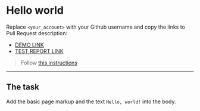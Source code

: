 # Hello world
Replace `<your_account>` with your Github username and copy the links to Pull Request description:
- [DEMO LINK](https://Viktor535x.github.io/layout_hello-world/)
- [TEST REPORT LINK](https://Viktor535x.github.io/layout_hello-world/report/html_report/)

> Follow [this instructions](https://mate-academy.github.io/layout_task-guideline/#how-to-solve-the-layout-tasks-on-github)
___

## The task
Add the basic page markup and the text `Hello, world!` into the body.
